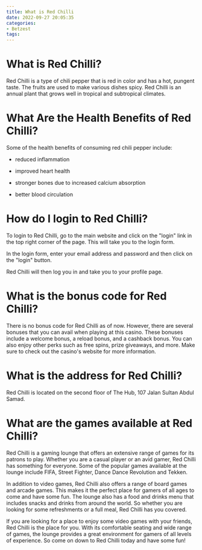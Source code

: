 ```yaml
---
title: What is Red Chilli
date: 2022-09-27 20:05:35
categories:
- Betzest
tags:
---
```



#  What is Red Chilli?

Red Chilli is a type of chili pepper that is red in color and has a hot, pungent taste. The fruits are used to make various dishes spicy. Red Chilli is an annual plant that grows well in tropical and subtropical climates.

# What Are the Health Benefits of Red Chilli?

Some of the health benefits of consuming red chili pepper include:

- reduced inflammation

- improved heart health

- stronger bones due to increased calcium absorption

- better blood circulation


#  How do I login to Red Chilli?

To login to Red Chilli, go to the main website and click on the "login" link in the top right corner of the page. This will take you to the login form.

In the login form, enter your email address and password and then click on the "login" button.

Red Chilli will then log you in and take you to your profile page.

#  What is the bonus code for Red Chilli?

There is no bonus code for Red Chilli as of now. However, there are several bonuses that you can avail when playing at this casino. These bonuses include a welcome bonus, a reload bonus, and a cashback bonus. You can also enjoy other perks such as free spins, prize giveaways, and more. Make sure to check out the casino's website for more information.

#  What is the address for Red Chilli?

Red Chilli is located on the second floor of The Hub, 107 Jalan Sultan Abdul Samad.

#  What are the games available at Red Chilli?

Red Chilli is a gaming lounge that offers an extensive range of games for its patrons to play. Whether you are a casual player or an avid gamer, Red Chilli has something for everyone. Some of the popular games available at the lounge include FIFA, Street Fighter, Dance Dance Revolution and Tekken.

In addition to video games, Red Chilli also offers a range of board games and arcade games. This makes it the perfect place for gamers of all ages to come and have some fun. The lounge also has a food and drinks menu that includes snacks and drinks from around the world. So whether you are looking for some refreshments or a full meal, Red Chilli has you covered.

If you are looking for a place to enjoy some video games with your friends, Red Chilli is the place for you. With its comfortable seating and wide range of games, the lounge provides a great environment for gamers of all levels of experience. So come on down to Red Chilli today and have some fun!